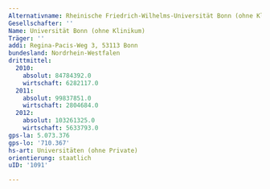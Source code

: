 ```yaml
---
Alternativname: Rheinische Friedrich-Wilhelms-Universität Bonn (ohne Klinikum)
Gesellschafter: ''
Name: Universität Bonn (ohne Klinikum)
Träger: ''
addi: Regina-Pacis-Weg 3, 53113 Bonn
bundesland: Nordrhein-Westfalen
drittmittel:
  2010:
    absolut: 84784392.0
    wirtschaft: 6282117.0
  2011:
    absolut: 99837851.0
    wirtschaft: 2804684.0
  2012:
    absolut: 103261325.0
    wirtschaft: 5633793.0
gps-la: 5.073.376
gps-lo: '710.367'
hs-art: Universitäten (ohne Private)
orientierung: staatlich
uID: '1091'

---
```


